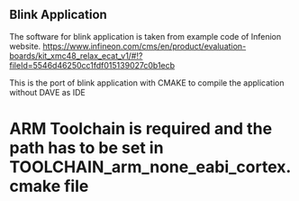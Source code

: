 ## Blink Application
The software for blink application is taken from example code of Infenion website. https://www.infineon.com/cms/en/product/evaluation-boards/kit_xmc48_relax_ecat_v1/#!?fileId=5546d46250cc1fdf015139027c0b1ecb

This is the port of blink application with CMAKE to compile the application without DAVE  as IDE

# ARM Toolchain is required and the path has to be set in TOOLCHAIN_arm_none_eabi_cortex.cmake file